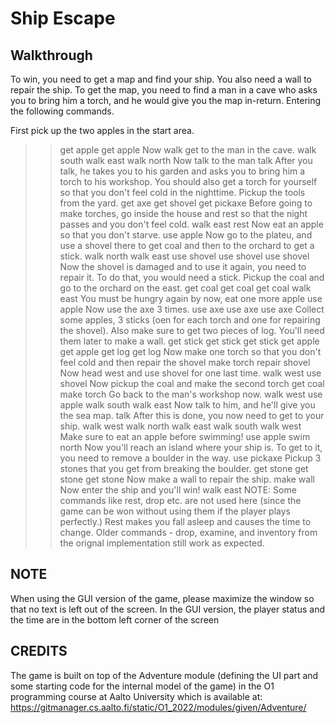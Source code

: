 # Ship Escape

## Walkthrough

To win, you need to get a map and find your ship.  You also need a wall to repair the ship. To get the map, you need to find a man in 
a cave who asks you to bring him a torch, and he would give you the map in-return.
Entering the following commands.

First pick up the two apples in the start area.
>> get apple
>> get apple
Now walk get to the man in the cave.
>> walk south
>> walk east
>> walk north
Now talk to the man
>> talk
After you talk, he takes you to his garden and asks you to bring him a torch to his workshop. You should also get a torch for yourself so that you
don't feel cold in the nighttime. Pickup the tools from the yard.
>> get axe
>> get shovel
>> get pickaxe
Before going to make torches, go inside the house and rest so that the night passes and you don't feel cold.
>> walk east
>> rest
Now eat an apple so that you don't starve.
>> use apple
Now go to the plateu, and use a shovel there to get coal and then to the orchard to get a stick.
>> walk north
>> walk east
>> use shovel
>> use shovel
>> use shovel
Now the shovel is damaged and to use it again, you need to repair it. To do that, you would need a stick. Pickup the coal and go to the orchard on the east.
>> get coal
>> get coal
>> get coal
>> walk east
You must be hungry again by now, eat one more apple
>> use apple
Now use the axe 3 times.
>> use axe
>> use axe
>> use axe
 Collect some apples, 3 sticks (oen for each torch and one for repairing the shovel). 
Also make sure to get two pieces of log. You'll need them later to make a wall.
>> get stick
>> get stick
>> get stick
>> get apple
>> get apple
>> get log
>> get log
Now make one torch so that you don't feel cold and then repair the shovel
>> make torch
>> repair shovel
Now head west and use shovel for one last time.
>> walk west
>> use shovel
Now pickup the coal and make the second torch
>> get coal
>> make torch
Go back to the man's workshop now.
>> walk west
>> use apple
>> walk south
>> walk east
Now talk to him, and he'll give you the sea map.
>> talk
After this is done, you now need to get to your ship.
>> walk west
>> walk north
>> walk east
>> walk south
>> walk west
Make sure to eat an apple before swimming!
>> use apple
>> swim north
Now you'll reach an island where your ship is. To get to it, you need to remove a boulder in the way.
>> use pickaxe
Pickup 3 stones that you get from breaking the boulder.
>> get stone
>> get stone
>> get stone
Now make a wall to repair the ship.
>> make wall
>> Now enter the ship and you'll win!
>> walk east
NOTE: Some commands like rest, drop etc. are not used here (since the game can be won without using them if the player plays perfectly.)
Rest makes you fall asleep and causes the time to change.
Older commands - drop, examine, and inventory from the orignal implementation still work as expected.

## NOTE
When using the GUI version of the game, please maximize the window so that no text is left out of the screen. In the GUI version,
the player status and the time are in the bottom left corner of the screen

## CREDITS
The game is built on top of the Adventure module (defining the UI part and some starting code for the internal model of the game) in the O1 programming course at Aalto University which is available at: https://gitmanager.cs.aalto.fi/static/O1_2022/modules/given/Adventure/
